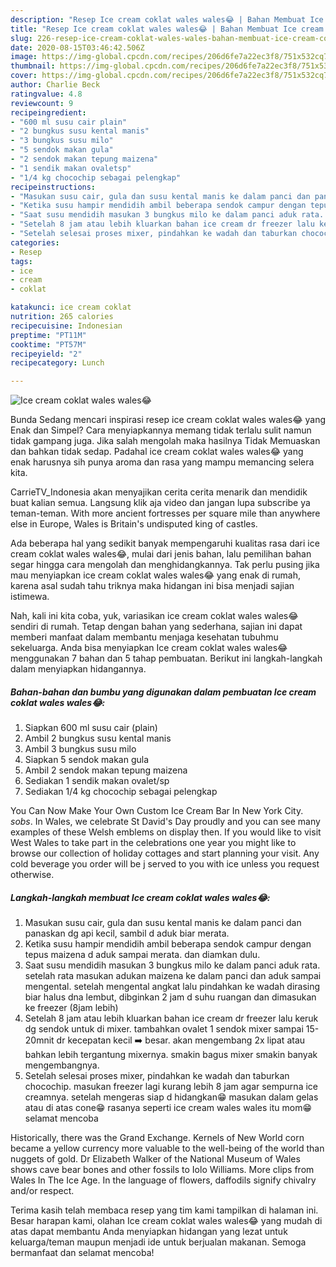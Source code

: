 ```yaml
---
description: "Resep Ice cream coklat wales wales😂 | Bahan Membuat Ice cream coklat wales wales😂 Yang Sedap"
title: "Resep Ice cream coklat wales wales😂 | Bahan Membuat Ice cream coklat wales wales😂 Yang Sedap"
slug: 226-resep-ice-cream-coklat-wales-wales-bahan-membuat-ice-cream-coklat-wales-wales-yang-sedap
date: 2020-08-15T03:46:42.506Z
image: https://img-global.cpcdn.com/recipes/206d6fe7a22ec3f8/751x532cq70/ice-cream-coklat-wales-wales😂-foto-resep-utama.jpg
thumbnail: https://img-global.cpcdn.com/recipes/206d6fe7a22ec3f8/751x532cq70/ice-cream-coklat-wales-wales😂-foto-resep-utama.jpg
cover: https://img-global.cpcdn.com/recipes/206d6fe7a22ec3f8/751x532cq70/ice-cream-coklat-wales-wales😂-foto-resep-utama.jpg
author: Charlie Beck
ratingvalue: 4.8
reviewcount: 9
recipeingredient:
- "600 ml susu cair plain"
- "2 bungkus susu kental manis"
- "3 bungkus susu milo"
- "5 sendok makan gula"
- "2 sendok makan tepung maizena"
- "1 sendik makan ovaletsp"
- "1/4 kg chocochip sebagai pelengkap"
recipeinstructions:
- "Masukan susu cair, gula dan susu kental manis ke dalam panci dan panaskan dg api kecil, sambil d aduk biar merata."
- "Ketika susu hampir mendidih ambil beberapa sendok campur dengan tepus maizena d aduk sampai merata. dan diamkan dulu."
- "Saat susu mendidih masukan 3 bungkus milo ke dalam panci aduk rata. setelah rata masukan adukan maizena ke dalam panci dan aduk sampai mengental. setelah mengental angkat lalu pindahkan ke wadah dirasing biar halus dna lembut, dibginkan 2 jam d suhu ruangan dan dimasukan ke freezer (8jam lebih)"
- "Setelah 8 jam atau lebih kluarkan bahan ice cream dr freezer lalu keruk dg sendok untuk di mixer. tambahkan ovalet 1 sendok mixer sampai 15-20mnit dr kecepatan kecil ➡️ besar. akan mengembang 2x lipat atau bahkan lebih tergantung mixernya. smakin bagus mixer smakin banyak mengembangnya."
- "Setelah selesai proses mixer, pindahkan ke wadah dan taburkan chocochip. masukan freezer lagi kurang lebih 8 jam agar sempurna ice creamnya. setelah mengeras siap d hidangkan😁 masukan dalam gelas atau di atas cone😁 rasanya seperti ice cream wales wales itu mom😁 selamat mencoba"
categories:
- Resep
tags:
- ice
- cream
- coklat

katakunci: ice cream coklat 
nutrition: 265 calories
recipecuisine: Indonesian
preptime: "PT11M"
cooktime: "PT57M"
recipeyield: "2"
recipecategory: Lunch

---
```



![Ice cream coklat wales wales😂](https://img-global.cpcdn.com/recipes/206d6fe7a22ec3f8/751x532cq70/ice-cream-coklat-wales-wales😂-foto-resep-utama.jpg)

Bunda Sedang mencari inspirasi resep ice cream coklat wales wales😂 yang Enak dan Simpel? Cara menyiapkannya memang tidak terlalu sulit namun tidak gampang juga. Jika salah mengolah maka hasilnya Tidak Memuaskan dan bahkan tidak sedap. Padahal ice cream coklat wales wales😂 yang enak harusnya sih punya aroma dan rasa yang mampu memancing selera kita.

CarrieTV_Indonesia akan menyajikan cerita cerita menarik dan mendidik buat kalian semua. Langsung klik aja video dan jangan lupa subscribe ya teman-teman. With more ancient fortresses per square mile than anywhere else in Europe, Wales is Britain&#39;s undisputed king of castles.

Ada beberapa hal yang sedikit banyak mempengaruhi kualitas rasa dari ice cream coklat wales wales😂, mulai dari jenis bahan, lalu pemilihan bahan segar hingga cara mengolah dan menghidangkannya. Tak perlu pusing jika mau menyiapkan ice cream coklat wales wales😂 yang enak di rumah, karena asal sudah tahu triknya maka hidangan ini bisa menjadi sajian istimewa.


Nah, kali ini kita coba, yuk, variasikan ice cream coklat wales wales😂 sendiri di rumah. Tetap dengan bahan yang sederhana, sajian ini dapat memberi manfaat dalam membantu menjaga kesehatan tubuhmu sekeluarga. Anda bisa menyiapkan Ice cream coklat wales wales😂 menggunakan 7 bahan dan 5 tahap pembuatan. Berikut ini langkah-langkah dalam menyiapkan hidangannya.

<!--inarticleads1-->

##### Bahan-bahan dan bumbu yang digunakan dalam pembuatan Ice cream coklat wales wales😂:

1. Siapkan 600 ml susu cair (plain)
1. Ambil 2 bungkus susu kental manis
1. Ambil 3 bungkus susu milo
1. Siapkan 5 sendok makan gula
1. Ambil 2 sendok makan tepung maizena
1. Sediakan 1 sendik makan ovalet/sp
1. Sediakan 1/4 kg chocochip sebagai pelengkap


You Can Now Make Your Own Custom Ice Cream Bar In New York City. *sobs*. In Wales, we celebrate St David&#39;s Day proudly and you can see many examples of these Welsh emblems on display then. If you would like to visit West Wales to take part in the celebrations one year you might like to browse our collection of holiday cottages and start planning your visit. Any cold beverage you order will be j served to you with ice unless you request otherwise. 

<!--inarticleads2-->

##### Langkah-langkah membuat Ice cream coklat wales wales😂:

1. Masukan susu cair, gula dan susu kental manis ke dalam panci dan panaskan dg api kecil, sambil d aduk biar merata.
1. Ketika susu hampir mendidih ambil beberapa sendok campur dengan tepus maizena d aduk sampai merata. dan diamkan dulu.
1. Saat susu mendidih masukan 3 bungkus milo ke dalam panci aduk rata. setelah rata masukan adukan maizena ke dalam panci dan aduk sampai mengental. setelah mengental angkat lalu pindahkan ke wadah dirasing biar halus dna lembut, dibginkan 2 jam d suhu ruangan dan dimasukan ke freezer (8jam lebih)
1. Setelah 8 jam atau lebih kluarkan bahan ice cream dr freezer lalu keruk dg sendok untuk di mixer. tambahkan ovalet 1 sendok mixer sampai 15-20mnit dr kecepatan kecil ➡️ besar. akan mengembang 2x lipat atau bahkan lebih tergantung mixernya. smakin bagus mixer smakin banyak mengembangnya.
1. Setelah selesai proses mixer, pindahkan ke wadah dan taburkan chocochip. masukan freezer lagi kurang lebih 8 jam agar sempurna ice creamnya. setelah mengeras siap d hidangkan😁 masukan dalam gelas atau di atas cone😁 rasanya seperti ice cream wales wales itu mom😁 selamat mencoba


Historically, there was the Grand Exchange. Kernels of New World corn became a yellow currency more valuable to the well-being of the world than nuggets of gold. Dr Elizabeth Walker of the National Museum of Wales shows cave bear bones and other fossils to Iolo Williams. More clips from Wales In The Ice Age. In the language of flowers, daffodils signify chivalry and/or respect. 

Terima kasih telah membaca resep yang tim kami tampilkan di halaman ini. Besar harapan kami, olahan Ice cream coklat wales wales😂 yang mudah di atas dapat membantu Anda menyiapkan hidangan yang lezat untuk keluarga/teman maupun menjadi ide untuk berjualan makanan. Semoga bermanfaat dan selamat mencoba!
